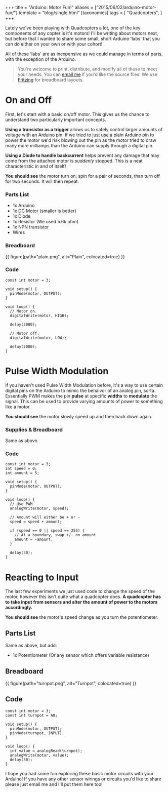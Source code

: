 +++
title = "Arduino: Motor Fun!"
aliases = ["2015/06/02/arduino-motor-fun/"]
template = "blog/single.html"
[taxonomies]
tags = [
  "Quadcopters",
]
+++

Lately we've been playing with Quadcopters a lot, one of the key components of any copter is it's motors! I'll be writing about motors next, but before that I wanted to share some small, short Arduino 'labs' that you can do either on your own or with your cohort!

All of these 'labs' are as inexpensive as we could manage in terms of parts, with the exception of the Arduino.

<!-- more -->

> You're welcome to print, distribute, and modify all of these to meet your needs. You can [email me](mailto:ana+blog@hoverbear.org) if you'd like the source files. We use [Fritzing](http://www.fritzing.org/) for breadboard layouts.

# On and Off

First, let's start with a basic on/off motor. This gives us the chance to understand two particularly important concepts.

**Using a transistor as a trigger** allows us to safely control larger amounts of voltage with an Arduino pin. If we tried to just use a plain Arduino pin to power the motor we'd risk blowing out the pin as the motor tried to draw many more milliamps than the Arduino can supply through a digital pin.

**Using a Diode to handle backcurrent** helps prevent any damage that may come from the attached motor is *suddenly* stopped. This is a neat characteristic in and of itself!

**You should see** the motor turn on, spin for a pair of seconds, than turn off for two seconds. It will then repeat.

### Parts List

* 1x Arduino
* 1x DC Motor (smaller is better)
* 1x Diode
* 1x Resistor (We used 5.6k ohm)
* 1x NPN transistor
* Wires

### Breadboard

{{ figure(path="plain.png", alt="Plain", colocated=true) }}

### Code

    const int motor = 3;

    void setup() {
      pinMode(motor, OUTPUT);
    }

    void loop() {
      // Motor on.
      digitalWrite(motor, HIGH);

      delay(2000);

      // Motor off.
      digitalWrite(motor, LOW);

      delay(2000);
    }

# Pulse Width Modulation

If you haven't used Pulse Width Modulation before, it's a way to use certain digital pins on the Arduino to mimic the behaivor of an analog pin, sorta. Essentially PWM makes the pin **pulse** at specific **widths** to **modulate** the signal. This can be used to provide varying amounts of power to something like a motor.

**You should see** the motor slowly speed up and then back down again.

### Supplies & Breadboard

Same as above.

### Code

    const int motor = 3;
    int speed = 0;
    int amount = 5;

    void setup() {
      pinMode(motor, OUTPUT);
    }

    void loop() {
      // Use PWM
      analogWrite(motor, speed);

      // Amount will either be + or -
      speed = speed + amount;

      if (speed == 0 || speed == 255) {
        // At a boundary, swap +/- on amount
        amount = -amount;
      }

      delay(30);
    }


# Reacting to Input

The last few experiments we just used code to change the speed of the motor, however this isn't quite what a quadcopter does. **A quadcopter has to take input from sensors and alter the amount of power to the motors accordingly.**

**You should see** the motor's speed change as you turn the potentiometer.

## Parts List

Same as above, but add:

* 1x Potentiometer (Or any sensor which offers variable resistance)

## Breadboard

{{ figure(path="turnpot.png", alt="Turnpot", colocated=true) }}

## Code

    const int motor = 3;
    const int turnpot = A0;

    void setup() {
      pinMode(motor, OUTPUT);
      pinMode(turnpot, INPUT);
    }

    void loop() {
      int value = analogRead(turnpot);
      analogWrite(motor, value);
      delay(30);
    }


I hope you had some fun exploring these basic motor circuits with your Arduino! If you have any other sensor wirings or circuits you'd like to share please just email me and I'll put them here too!
